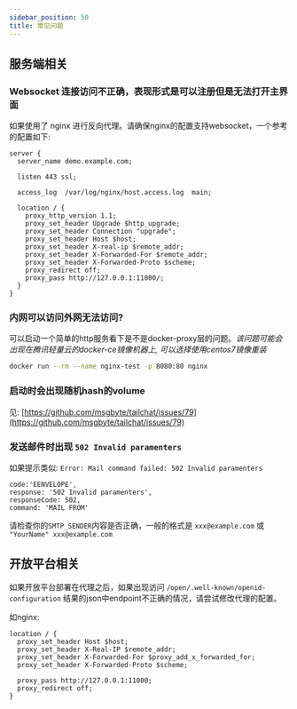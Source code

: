 ```yaml
---
sidebar_position: 50
title: 常见问题
---
```


## 服务端相关

### Websocket 连接访问不正确，表现形式是可以注册但是无法打开主界面

如果使用了 nginx 进行反向代理。请确保nginx的配置支持websocket，一个参考的配置如下:

```
server {
  server_name demo.example.com;

  listen 443 ssl;

  access_log  /var/log/nginx/host.access.log  main;

  location / {
    proxy_http_version 1.1;
    proxy_set_header Upgrade $http_upgrade;
    proxy_set_header Connection "upgrade";
    proxy_set_header Host $host;
    proxy_set_header X-real-ip $remote_addr;
    proxy_set_header X-Forwarded-For $remote_addr;
    proxy_set_header X-Forwarded-Proto $scheme;
    proxy_redirect off;
    proxy_pass http://127.0.0.1:11000/;
  }
}
```

### 内网可以访问外网无法访问?

可以启动一个简单的http服务看下是不是docker-proxy层的问题。*该问题可能会出现在腾讯轻量云的docker-ce镜像机器上, 可以选择使用centos7镜像重装*

```bash
docker run --rm --name nginx-test -p 8080:80 nginx
```

### 启动时会出现随机hash的volume

见: [https://github.com/msgbyte/tailchat/issues/79](https://github.com/msgbyte/tailchat/issues/79)

### 发送邮件时出现 `502 Invalid paramenters`

如果提示类似: `Error: Mail command failed: 502 Invalid paramenters`

```
code:'EENVELOPE',
response: '502 Invalid paramenters',
responseCode: 502,
command: 'MAIL FROM'
```

请检查你的`SMTP_SENDER`内容是否正确，一般的格式是 `xxx@example.com` 或 `"YourName" xxx@example.com`

## 开放平台相关

如果开放平台部署在代理之后，如果出现访问 `/open/.well-known/openid-configuration` 结果的json中endpoint不正确的情况，请尝试修改代理的配置。

如nginx:

```
location / {
  proxy_set_header Host $host;
  proxy_set_header X-Real-IP $remote_addr;
  proxy_set_header X-Forwarded-For $proxy_add_x_forwarded_for;
  proxy_set_header X-Forwarded-Proto $scheme;

  proxy_pass http://127.0.0.1:11000;
  proxy_redirect off;
}
```
